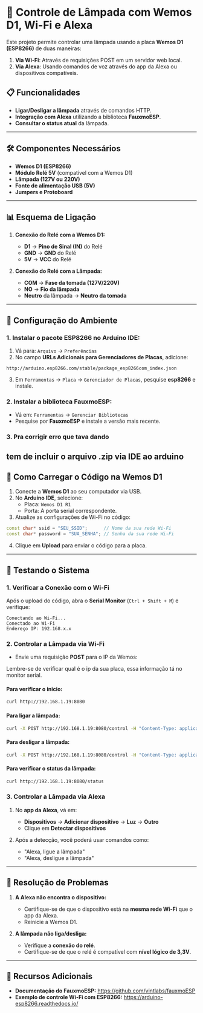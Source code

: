 # 📡 Controle de Lâmpada com Wemos D1, Wi-Fi e Alexa

Este projeto permite controlar uma lâmpada usando a placa **Wemos D1 (ESP8266)** de duas maneiras:

1. **Via Wi-Fi**: Através de requisições POST em um servidor web local.
2. **Via Alexa**: Usando comandos de voz através do app da Alexa ou dispositivos compatíveis.

## 📋 Funcionalidades
- **Ligar/Desligar a lâmpada** através de comandos HTTP.
- **Integração com Alexa** utilizando a biblioteca **FauxmoESP**.
- **Consultar o status atual** da lâmpada.

---

## 🛠️ Componentes Necessários
- **Wemos D1 (ESP8266)**
- **Módulo Relé 5V** (compatível com a Wemos D1)
- **Lâmpada (127V ou 220V)**
- **Fonte de alimentação USB (5V)**
- **Jumpers e Protoboard**

---

## 📊 Esquema de Ligação

1. **Conexão do Relé com a Wemos D1:**
   - **D1** → **Pino de Sinal (IN)** do Relé
   - **GND** → **GND** do Relé
   - **5V** → **VCC** do Relé

2. **Conexão do Relé com a Lâmpada:**
   - **COM** → **Fase da tomada (127V/220V)**
   - **NO** → **Fio da lâmpada**
   - **Neutro** da lâmpada → **Neutro da tomada**


---

## 🚀 Configuração do Ambiente

### 1. Instalar o pacote ESP8266 no Arduino IDE:
1. Vá para: `Arquivo` → `Preferências`
2. No campo **URLs Adicionais para Gerenciadores de Placas**, adicione:

```
http://arduino.esp8266.com/stable/package_esp8266com_index.json
```

3. Em `Ferramentas` → `Placa` → `Gerenciador de Placas`, pesquise **esp8266** e instale.

### 2. Instalar a biblioteca FauxmoESP:
- Vá em: `Ferramentas` → `Gerenciar Bibliotecas`
- Pesquise por **FauxmoESP** e instale a versão mais recente.

### 3. Pra corrigir erro que tava dando
tem de incluir o arquivo .zip via IDE ao arduino
---

## 📄 Como Carregar o Código na Wemos D1

1. Conecte a **Wemos D1** ao seu computador via USB.
2. No **Arduino IDE**, selecione:
   - Placa: `Wemos D1 R1`
   - Porta: A porta serial correspondente.
3. Atualize as configurações de Wi-Fi no código:

```cpp
const char* ssid = "SEU_SSID";      // Nome da sua rede Wi-Fi
const char* password = "SUA_SENHA"; // Senha da sua rede Wi-Fi
```

4. Clique em **Upload** para enviar o código para a placa.

---

## 🔎 Testando o Sistema

### 1. Verificar a Conexão com o Wi-Fi
Após o upload do código, abra o **Serial Monitor** (`Ctrl + Shift + M`) e verifique:

```
Conectando ao Wi-Fi...
Conectado ao Wi-Fi
Endereço IP: 192.168.x.x
```

### 2. Controlar a Lâmpada via Wi-Fi
- Envie uma requisição **POST** para o IP da Wemos:

Lembre-se de verificar qual é o ip da sua placa, essa informação tá no monitor serial.

#### Para verificar o inicio:
```bash
curl http://192.168.1.19:8080

```

#### Para ligar a lâmpada:
```bash
curl -X POST http://192.168.1.19:8080/control -H "Content-Type: application/x-www-form-urlencoded" -d "command=on"

```

#### Para desligar a lâmpada:
```bash
curl -X POST http://192.168.1.19:8080/control -H "Content-Type: application/x-www-form-urlencoded" -d "command=off"

```

#### Para verificar o status da lâmpada:
```bash
curl http://192.168.1.19:8080/status

```

### 3. Controlar a Lâmpada via Alexa

1. No **app da Alexa**, vá em:
   - **Dispositivos** → **Adicionar dispositivo** → **Luz** → **Outro**
   - Clique em **Detectar dispositivos**

2. Após a detecção, você poderá usar comandos como:
   - "Alexa, ligue a lâmpada"
   - "Alexa, desligue a lâmpada"

---

## 🔧 Resolução de Problemas

1. **A Alexa não encontra o dispositivo:**
   - Certifique-se de que o dispositivo está na **mesma rede Wi-Fi** que o app da Alexa.
   - Reinicie a Wemos D1.

2. **A lâmpada não liga/desliga:**
   - Verifique a **conexão do relé**.
   - Certifique-se de que o relé é compatível com **nível lógico de 3,3V**.

---

## 📌 Recursos Adicionais

- **Documentação do FauxmoESP:** https://github.com/vintlabs/fauxmoESP
- **Exemplo de controle Wi-Fi com ESP8266:** https://arduino-esp8266.readthedocs.io/

